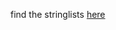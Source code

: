 find the stringlists [here](https://github.com/otaku-overclocks/osu-rank/tree/master/osu-rank/osu-rank/Stringlists)
